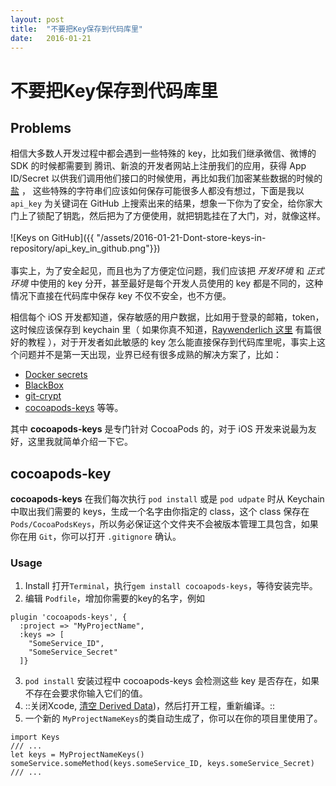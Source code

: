 ```yaml
---
layout: post
title:  "不要把Key保存到代码库里"
date:   2016-01-21
---
```


# 不要把Key保存到代码库里

## Problems
相信大多数人开发过程中都会遇到一些特殊的 key，比如我们继承微信、微博的 SDK 的时候都需要到 腾讯、新浪的开发者网站上注册我们的应用，获得 App ID/Secret 以供我们调用他们接口的时候使用，再比如我们加密某些数据的时候的 [盐](https://zh.wikipedia.org/wiki/%E7%9B%90_(%E5%AF%86%E7%A0%81%E5%AD%A6)) ， 这些特殊的字符串们应该如何保存可能很多人都没有想过，下面是我以 `api_key` 为关键词在 GitHub 上搜索出来的结果，想象一下你为了安全，给你家大门上了锁配了钥匙，然后把为了方便使用，就把钥匙挂在了大门，对，就像这样。
<br><br>
![Keys on GitHub]({{ "/assets/2016-01-21-Dont-store-keys-in-repository/api_key_in_github.png"}})
<br><br>
事实上，为了安全起见，而且也为了方便定位问题，我们应该把 _开发环境_ 和 _正式环境_ 中使用的 key 分开，甚至最好是每个开发人员使用的 key 都是不同的，这种情况下直接在代码库中保存 key 不仅不安全，也不方便。

相信每个 iOS 开发都知道，保存敏感的用户数据，比如用于登录的邮箱，token，这时候应该保存到 keychain 里（ 如果你真不知道，[Raywenderlich 这里](https://www.raywenderlich.com/179924/secure-ios-user-data-keychain-biometrics-face-id-touch-id) 有篇很好的教程 ），对于开发者如此敏感的 key 怎么能直接保存到代码库里呢，事实上这个问题并不是第一天出现，业界已经有很多成熟的解决方案了，比如：
* [Docker secrets](https://docs.docker.com/engine/swarm/secrets/)
* [BlackBox](https://github.com/StackExchange/blackbox)
* [git-crypt](https://github.com/AGWA/git-crypt)
* [cocoapods-keys](https://github.com/orta/cocoapods-keys)
等等。

其中 **cocoapods-keys** 是专门针对 CocoaPods 的，对于 iOS 开发来说最为友好，这里我就简单介绍一下它。

## cocoapods-key
**cocoapods-keys** 在我们每次执行 `pod install` 或是 `pod udpate` 时从 Keychain 中取出我们需要的 keys，生成一个名字由你指定的 class，这个 class 保存在 `Pods/CocoaPodsKeys`，所以务必保证这个文件夹不会被版本管理工具包含，如果你在用 `Git`，你可以打开 `.gitignore` 确认。

### Usage
1. Install 
打开`Terminal`，执行`gem install cocoapods-keys`，等待安装完毕。
2. 编辑 `Podfile`，增加你需要的key的名字，例如
```
plugin 'cocoapods-keys', {
  :project => "MyProjectName",
  :keys => [
    "SomeService_ID",
    "SomeService_Secret"
  ]}
```
3. `pod install`
安装过程中 cocoapods-keys 会检测这些 key 是否存在，如果不存在会要求你输入它们的值。
4. ::关闭Xcode, [清空 Derived Data](https://stackoverflow.com/questions/38016143/how-can-i-delete-derived-data-in-xcode-8))，然后打开工程，重新编译。::
5. 一个新的 `MyProjectNameKeys`的类自动生成了，你可以在你的项目里使用了。
```
import Keys
/// ...
let keys = MyProjectNameKeys()
someService.someMethod(keys.someService_ID, keys.someService_Secret)
/// ...
```
